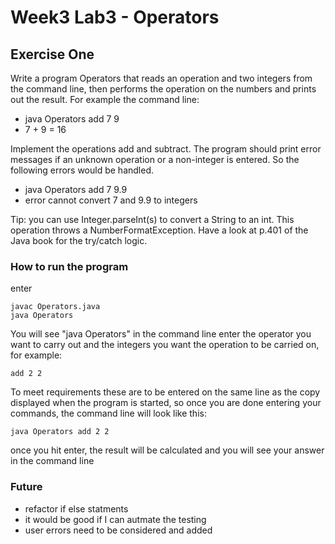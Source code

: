 # Week3 Lab3 - Operators

## Exercise One

Write a program Operators that reads an operation and two integers from the command line, then performs the operation on the numbers and prints out the result. For example the command line:

- java Operators add 7 9
- 7 + 9 = 16

Implement the operations add and subtract. The program should print error messages if an unknown operation or a non-integer is entered. So the following errors would be handled.

- java Operators add 7 9.9
- error cannot convert 7 and 9.9 to integers

Tip: you can use Integer.parseInt(s) to convert a String to an int. This operation throws a NumberFormatException. Have a look at p.401 of the Java book for the try/catch logic.

### How to run the program

enter

```
javac Operators.java
java Operators
```

You will see "java Operators" in the command line
enter the operator you want to carry out and the integers you want the operation to be carried on, for example:

```
add 2 2
```

To meet requirements these are to be entered on the same line as the copy displayed when the program is started, so once you are done entering your commands, the command line will look like this:

```
java Operators add 2 2
```

once you hit enter, the result will be calculated and you will see your answer in the command line

### Future

- refactor if else statments
- it would be good if I can autmate the testing
- user errors need to be considered and added
